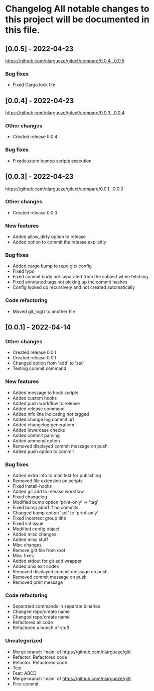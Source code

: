 # Changelog All notable changes to this project will be documented in this file.

## [0.0.5] - 2022-04-23

https://github.com/nlargueze/gitext/compare/0.0.4...0.0.5

### Bug fixes

- Fixed Cargo.lock file

## [0.0.4] - 2022-04-23

https://github.com/nlargueze/gitext/compare/0.0.3...0.0.4

### Other changes

- Created release 0.0.4

### Bug fixes

- Fixedcustom bumop scripts execution

## [0.0.3] - 2022-04-23

https://github.com/nlargueze/gitext/compare/0.0.1...0.0.3

### Other changes

- Created release 0.0.3

### New features

- Added allow_dirty option to release
- Added option to commit the release explicitly

### Bug fixes

- Added cargo bump to repo gitx config
- Fixed typo
- Fixed commit body not separated from the subject when fetching
- Fixed annotated tags not picking up the commit hashes
- Config looked up recursively and not created automatically

### Code refactoring

- Moved git_log() to another file

## [0.0.1] - 2022-04-14

### Other changes

- Created release 0.0.1
- Created release 0.0.1
- Changed option from &#x27;add&#x27; to &#x27;set&#x27;
- Testing commit command

### New features

- Added message to hook scripts
- Added custom hooks
- Added push workflow to release
- Added release command
- Added info line indicating not tagged
- Added change log commit url
- Added changelog generatiom
- Added lowercase checks
- Added commit parsing
- Added ammend option
- Removed displayed commit message on push
- Added push option to commit

### Bug fixes

- Added extra info to manifest for publishing
- Removed file extension on scripts
- Fixed install-hooks
- Added git add to release workflow
- Fixed changelog
- Modified bump option &#x27;print-only&#x27; -&gt; &#x27;tag&#x27;
- Fixed bump abort if no commits
- Changed bump option &#x27;set&#x27; to &#x27;print-only&#x27;
- Fixed incorrect group title
- Fixed lint issue
- Modified config object
- Added misc changes
- Added misc stuff
- Misc changes
- Remove gitt file from root
- Misc fixes
- Added stdout for git add wrapper
- Added unix exit codes
- Removed displayed commit message on push
- Removed commit message on push
- Removed print message

### Code refactoring

- Separated commands in separate binaries
- Changed repo/create name
- Changed repo/create name
- Refactored all code
- Refactored a bunch of stuff

### Uncategorized

- Merge branch &#x27;main&#x27; of https://github.com/nlargueze/gitt
- Refactor: Refactored code
- Refactor: Refactored code
- Test
- Feat: ABCD
- Merge branch &#x27;main&#x27; of https://github.com/nlargueze/gitt
- First commit

